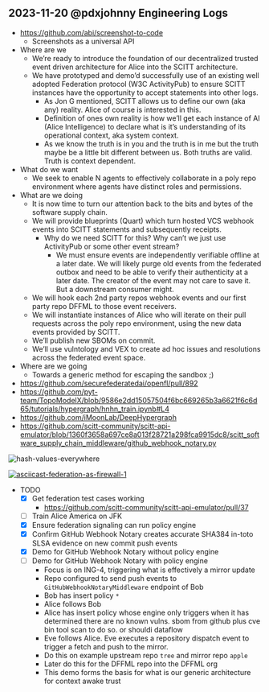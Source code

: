 ## 2023-11-20 @pdxjohnny Engineering Logs

- https://github.com/abi/screenshot-to-code
  - Screenshots as a universal API
- Where are we
  - We’re ready to introduce the foundation of our decentralized trusted event driven architecture for Alice into the SCITT architecture.
  - We have prototyped and demo’d successfully use of an existing well adopted Federation protocol (W3C ActivityPub) to ensure SCITT instances have the opportunity to accept statements into other logs.
    - As Jon G mentioned, SCITT allows us to define our own (aka any) reality. Alice of course is interested in this.
    - Definition of ones own reality is how we’ll get each instance of AI (Alice Intelligence) to declare what is it’s understanding of its operational context, aka system context.
    - As we know the truth is in you and the truth is in me but the truth maybe be a little bit different between us. Both truths are valid. Truth is context dependent.
- What do we want
  - We seek to enable N agents to effectively collaborate in a poly repo environment where agents have distinct roles and permissions.
- What are we doing
  - It is now time to turn our attention back to the bits and bytes of the software supply chain.
  - We will provide blueprints (Quart) which turn hosted VCS webhook events into SCITT statements and subsequently receipts.
    - Why do we need SCITT for this? Why can’t we just use ActivityPub or some other event stream?
      - We must ensure events are independently verifiable offline at a later date. We will likely purge old events from the federated outbox and need to be able to verify their authenticity at a later date. The creator of the event may not care to save it. But a downstream consumer might.
  - We will hook each 2nd party repos webhook events and our first party repo DFFML to those event receivers.
  - We will instantiate instances of Alice who will iterate on their pull requests across the poly repo environment, using the new data events provided by SCITT.
  - We’ll publish new SBOMs on commit.
  - We’ll use vulntology and VEX to create ad hoc issues and resolutions across the federated event space.
- Where are we going
  - Towards a generic method for escaping the sandbox ;)
- https://github.com/securefederatedai/openfl/pull/892
- https://github.com/pyt-team/TopoModelX/blob/9586e2dd15057504f6bc669265b3a6621f6c6d65/tutorials/hypergraph/hnhn_train.ipynb#L4
- https://github.com/iMoonLab/DeepHypergraph
- https://github.com/scitt-community/scitt-api-emulator/blob/1360f3658a697ce8a013f28721a298fca9915dc8/scitt_software_supply_chain_middleware/github_webhook_notary.py

![hash-values-everywhere](https://user-images.githubusercontent.com/5950433/230648803-c0765d60-bf9a-474a-b67e-4b4177dcb15c.png)

[![asciicast-federation-as-firewall-1](https://asciinema.org/a/622103.svg)](https://asciinema.org/a/622103)

- TODO
  - [x] Get federation test cases working
    - https://github.com/scitt-community/scitt-api-emulator/pull/37
  - [ ] Train Alice America on JFK
  - [x] Ensure federation signaling can run policy engine
  - [x] Confirm GitHub Webhook Notary creates accurate SHA384 in-toto SLSA evidence on new commit push events
  - [x] Demo for GitHub Webhook Notary without policy engine
  - [ ] Demo for GitHub Webhook Notary with policy engine
    - Focus is on ING-4, triggering what is effectively a mirror update
    - Repo configured to send push events to `GitHubWebhookNotaryMiddleware` endpoint of Bob
    - Bob has insert policy `*`
    - Alice follows Bob
    - Alice has insert policy whose engine only triggers when it has determined there are no known vulns. sbom from github plus cve bin tool scan to do so. or shouldi dataflow
    - Eve follows Alice. Eve executes a repository dispatch event to trigger a fetch and push to the mirror.
    - Do this on example upstream repo `tree` and mirror repo `apple`
    - Later do this for the DFFML repo into the DFFML org
    - This demo forms the basis for what is our generic architecture for context awake trust